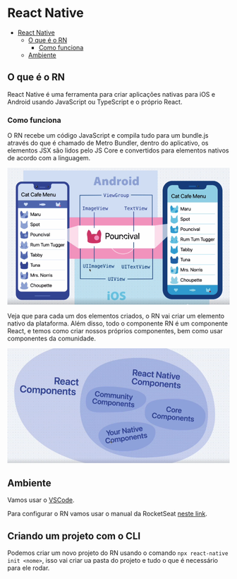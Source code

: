 # React Native

<!-- @import "[TOC]" {cmd="toc" depthFrom=1 depthTo=6 orderedList=false} -->

<!-- code_chunk_output -->

- [React Native](#react-native)
  - [O que é o RN](#o-que-é-o-rn)
    - [Como funciona](#como-funciona)
  - [Ambiente](#ambiente)

<!-- /code_chunk_output -->

## O que é o RN

React Native é uma ferramenta para criar aplicações nativas para iOS e Android usando JavaScript ou TypeScript e o próprio React.

### Como funciona

O RN recebe um código JavaScript e compila tudo para um bundle.js através do que é chamado de Metro Bundler, dentro do aplicativo, os elementos JSX são lidos pelo JS Core e convertidos para elementos nativos de acordo com a linguagem.

![](rn-1.png)

Veja que para cada um dos elementos criados, o RN vai criar um elemento nativo da plataforma. Além disso, todo o componente RN é um componente React, e temos como criar nossos próprios componentes, bem como usar componentes da comunidade.

![](components.png)

## Ambiente

Vamos usar o [VSCode](http://code.visualstudio.com).

Para configurar o RN vamos usar o manual da RocketSeat [neste link](https://react-native.rocketseat.dev/).

## Criando um projeto com o CLI

Podemos criar um novo projeto do RN usando o comando `npx react-native init <nome>`, isso vai criar ua pasta do projeto e tudo o que é necessário para ele rodar.

